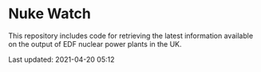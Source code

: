 # Nuke Watch

This repository includes code for retrieving the latest information available on the output of EDF nuclear power plants in the UK.

Last updated: 2021-04-20 05:12